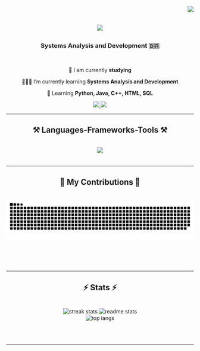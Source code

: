 <img align="right" src="https://visitor-badge.laobi.icu/badge?page_id=Ronald7Dev" />

<h1 align="center">
    <img src="https://readme-typing-svg.demolab.com?font=Fira+Code&size=26&duration=2500&pause=450&width=435&lines=Hi+There!%F0%9F%8C%8D;I%C2%B4m+Ronald+Robert!%F0%9F%91%A8%F0%9F%8F%BB%E2%80%8D%F0%9F%92%BB;" />
</h1>

<h3 align="center">Systems Analysis and Development 🇧🇷</h3>

<br/>

<div align="center">
 
 🔭 I am currently **studying**
 
 👨🏻‍💻 I’m currently learning **Systems Analysis and Development**

 🤖 Learning **Python, Java, C++, HTML, SQL**

 </div>
 
<div align="center"> 
  <a href="mailto:ronaldrobertsmc@gmail.com">
    <img src="https://img.shields.io/badge/Gmail-333333?style=for-the-badge&logo=gmail&logoColor=red" />
  </a>
  <a href="https://www.linkedin.com/in/ronaldrobertdev" target="_blank">
    <img src="https://img.shields.io/badge/LinkedIn-0077B5?style=for-the-badge&logo=linkedin&logoColor=white" target="_blank" />
  </a>
</div>

 <hr/>
 
<h2 align="center">⚒️ Languages-Frameworks-Tools ⚒️</h2>
<br/>
<div align="center">
    <img src="https://skillicons.dev/icons?i=python,vscode,nodejs,html,css,github,aiscript,notion,anaconda,git,javascript,figma,c,java,mysql,pr,ae,blender,unreal,unity,discord,bots,discordjs,wordpress,linux,lua&perline=13" />
</div>

<br/>
<hr/>

<div align="center">
  <h2>🐍 My Contributions 🐍</h2>
  <br>
  <img alt="snake eating my contributions" src="https://raw.githubusercontent.com/Platane/snk/output/github-contribution-grid-snake.svg" />
  
  <br/><br/><br/>
</div>

<hr/>

<h2 align="center">⚡ Stats ⚡</h2>
<br>
<div align=center>
  <img width=414 src="https://streak-stats.demolab.com?user=Ronald7Dev&theme=transparent&short_numbers=true&date_format=j%20M%5B%20Y%5D&border_radius=10" alt="streak stats"/>
  <img width=390 src="https://github-readme-stats-salesp07.vercel.app/api?username=Ronald7Dev&count_private=true&show_icons=true&theme=transparent&rank_icon=github&border_radius=10" alt="readme stats" />
  <br/>
  <img width=325 align="center" src="https://github-readme-stats.vercel.app/api/top-langs/?username=Ronald7Dev&hide=HTML&langs_count=8&layout=compact&theme=transparent&border_radius=10&size_weight=0.5&count_weight=0.5&exclude_repo=github-readme-stats" alt="top langs" />
</div>

<br/><br/>

<hr/>

<br/>
